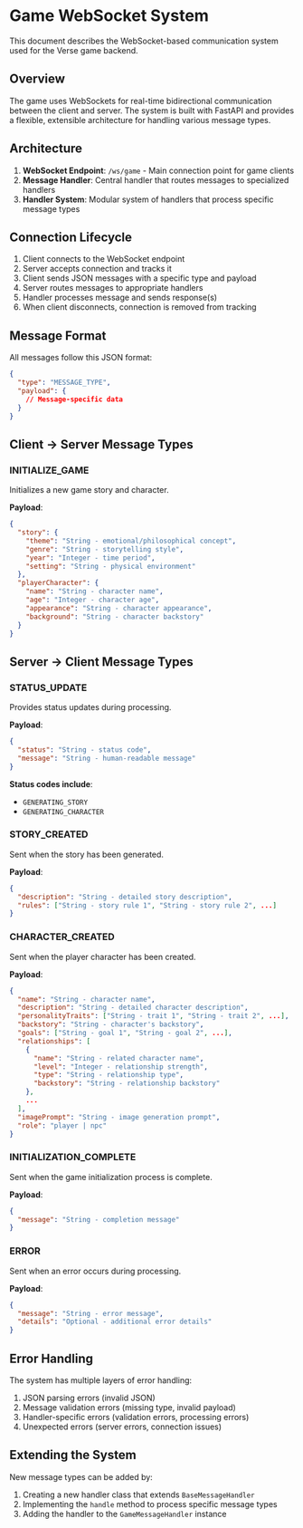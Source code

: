 
# Game WebSocket System

This document describes the WebSocket-based communication system used for the Verse game backend.

## Overview

The game uses WebSockets for real-time bidirectional communication between the client and server. The system is built with FastAPI and provides a flexible, extensible architecture for handling various message types.

## Architecture

1. **WebSocket Endpoint**: `/ws/game` - Main connection point for game clients
2. **Message Handler**: Central handler that routes messages to specialized handlers
3. **Handler System**: Modular system of handlers that process specific message types

## Connection Lifecycle

1. Client connects to the WebSocket endpoint
2. Server accepts connection and tracks it
3. Client sends JSON messages with a specific type and payload
4. Server routes messages to appropriate handlers
5. Handler processes message and sends response(s)
6. When client disconnects, connection is removed from tracking

## Message Format

All messages follow this JSON format:

```json
{
  "type": "MESSAGE_TYPE",
  "payload": {
    // Message-specific data
  }
}
```

## Client -> Server Message Types

### INITIALIZE_GAME

Initializes a new game story and character.

**Payload**:
```json
{
  "story": {
    "theme": "String - emotional/philosophical concept",
    "genre": "String - storytelling style",
    "year": "Integer - time period",
    "setting": "String - physical environment"
  },
  "playerCharacter": {
    "name": "String - character name",
    "age": "Integer - character age",
    "appearance": "String - character appearance",
    "background": "String - character backstory"
  }
}
```

## Server -> Client Message Types

### STATUS_UPDATE

Provides status updates during processing.

**Payload**:
```json
{
  "status": "String - status code",
  "message": "String - human-readable message"
}
```

**Status codes include**:
- `GENERATING_STORY`
- `GENERATING_CHARACTER`

### STORY_CREATED

Sent when the story has been generated.

**Payload**:
```json
{
  "description": "String - detailed story description",
  "rules": ["String - story rule 1", "String - story rule 2", ...]
}
```

### CHARACTER_CREATED

Sent when the player character has been created.

**Payload**:
```json
{
  "name": "String - character name",
  "description": "String - detailed character description",
  "personalityTraits": ["String - trait 1", "String - trait 2", ...],
  "backstory": "String - character's backstory",
  "goals": ["String - goal 1", "String - goal 2", ...],
  "relationships": [
    {
      "name": "String - related character name",
      "level": "Integer - relationship strength",
      "type": "String - relationship type",
      "backstory": "String - relationship backstory"
    },
    ...
  ],
  "imagePrompt": "String - image generation prompt",
  "role": "player | npc"
}
```

### INITIALIZATION_COMPLETE

Sent when the game initialization process is complete.

**Payload**:
```json
{
  "message": "String - completion message"
}
```

### ERROR

Sent when an error occurs during processing.

**Payload**:
```json
{
  "message": "String - error message",
  "details": "Optional - additional error details"
}
```

## Error Handling

The system has multiple layers of error handling:
1. JSON parsing errors (invalid JSON)
2. Message validation errors (missing type, invalid payload)
3. Handler-specific errors (validation errors, processing errors)
4. Unexpected errors (server errors, connection issues)

## Extending the System

New message types can be added by:
1. Creating a new handler class that extends `BaseMessageHandler`
2. Implementing the `handle` method to process specific message types
3. Adding the handler to the `GameMessageHandler` instance 
